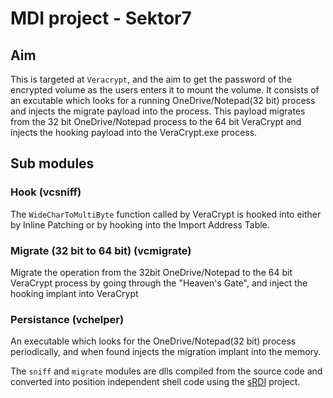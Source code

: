 # MDI project - Sektor7
## Aim

This is targeted at `Veracrypt`, and the aim to get the password of the encrypted volume as the users enters it to mount the volume. 
It consists of an excutable which looks for a running OneDrive/Notepad(32 bit) process and injects the migrate payload into the process. This payload migrates from the 32 bit OneDrive/Notepad process to the 64 bit VeraCrypt and injects the hooking payload into the VeraCrypt.exe process.

## Sub modules
### Hook (vcsniff)
The `WideCharToMultiByte` function called by VeraCrypt is hooked into either by Inline Patching or by hooking into the Import Address Table.

### Migrate (32 bit to 64 bit) (vcmigrate)
Migrate the operation from the 32bit OneDrive/Notepad to the 64 bit VeraCrypt process by going through the "Heaven's Gate", and inject the hooking implant into VeraCrypt

### Persistance (vchelper)
An executable which looks for the OneDrive/Notepad(32 bit) process periodically, and when found injects the migration implant into the memory.

The `sniff` and `migrate` modules are dlls compiled from the source code and converted into position independent shell code using the [sRDI](https://github.com/monoxgas/sRDI) project.